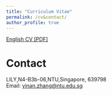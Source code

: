 ```yaml
---
title: "Curriculum Vitae"
permalink: /cv&contact/
author_profile: true
---
```


[English CV [PDF]](https://github.com/zhangynnancy/zhangynnancy.github.io/blob/master/files/cv/CV.pdf)


# Contact
LILY,N4-B3b-06,NTU,Singapore, 639798<br>
Email: yinan.zhang@ntu.edu.sg
